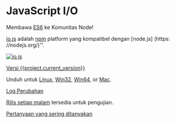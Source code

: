 # JavaScript I/O

Membawa [ES6](es6.html) ke Komunitas Node!

[io.js](https://github.com/iojs/io.js) adalah [npm](https://www.npmjs.org/) platform yang kompatibel dengan [node.js] (https: //nodejs.org/)™.

[![io.js](../images/1.0.0.png)](https://iojs.org/dist/v{{project.current_version}}/)

[Versi {{project.current_version}}](https://iojs.org/dist/v{{project.current_version}}/)


Unduh untuk
[Linux](https://iojs.org/dist/v{{project.current_version}}/iojs-v{{project.current_version}}-linux-x64.tar.xz),
[Win32](https://iojs.org/dist/v{{project.current_version}}/iojs-v{{project.current_version}}-x86.msi), [Win64](https://iojs.org/dist/v{{project.current_version}}/iojs-v{{project.current_version}}-x64.msi),
or
[Mac](https://iojs.org/dist/v{{project.current_version}}/iojs-v{{project.current_version}}.pkg).


[Log Perubahan](https://github.com/iojs/io.js/blob/v1.x/CHANGELOG.md)

[Rilis setiap malam](https://iojs.org/download/nightly/) tersedia untuk pengujian.


[Pertanyaan yang sering ditanyakan](/faq.html)